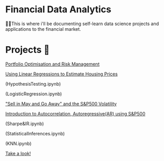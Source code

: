 # Financial Data Analytics 

🙋‍♂️This is where i'll be documenting self-learn data science projects and applications to the financial market.





# Projects 📖
[Portfolio Optimisation and Risk Management](PortfolioOptimiser.ipynb)


[Using Linear Regressions to Estimate Housing Prices](LinearRegression.ipynb)

(HypothesisTesting.ipynb)

(LogisticRegression.ipynb)


["Sell in May and Go Away" and the S&P500 Volatility](PredictingVolatility.ipynb)

[Introduction to Autocorrelation, Autoregressive(AR) using S&P500](SPYautocorrelation.ipynb)

(Sharpe&IR.ipynb)

(StatisticalInferences.ipynb)

(KNN.ipynb)


[Take a look!](https://buttersaltpepper-finapp-app-cfhlmv.streamlitapp.com/)
